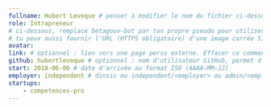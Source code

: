 ```yaml
---
fullname: Hubert Leveque # penser à modifier le nom du fichier ci-dessus !
role: Intrapreneur
# ci-dessous, remplace betagouv-bot par ton propre pseudo pour utiliser la photo de ton profil Github
# tu peux aussi fournir l'URL (HTTPS obligatoire) d'une image carrée 512x512 minimum
avatar:
link: # optionnel : lien vers une page perso externe. Effacer ce commentaire si rien à mettre.
github: hubertleveque # optionnel : nom d'utilisateur GitHub, permet d'être ajouté automatiquement à l'organisation GitHub betagouv
start: 2018-06-06 # date d'arrivée au format ISO (AAAA-MM-JJ)
employer: independent # dinsic ou independent/<employer> ou admin/<employer> ou service/octo
startups:
    - competences-pro
---
```

